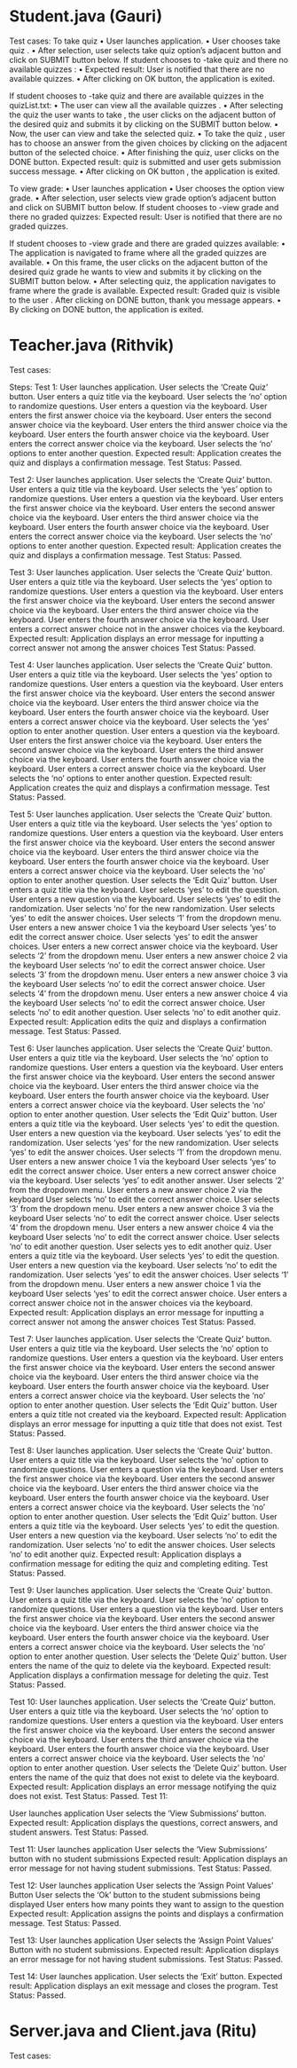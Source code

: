 # Student.java (Gauri)
Test cases:
To take quiz
•	User launches application.
•	User chooses take quiz .
•	After selection, user selects take quiz option’s adjacent button and click on SUBMIT button below.
If student chooses to -take quiz and there no available quizzes : 
•	Expected result: User is notified that there are no available quizzes.
•	After clicking on OK button, the application is exited.

If student chooses to -take quiz and there are available quizzes in the quizList.txt:
•	The user can view all the available quizzes .
•	After selecting the quiz the user wants to take , the user clicks on the adjacent button of the desired quiz and submits it by clicking on the SUBMIT button below.
•	Now, the user can view and take the selected quiz.
•	To take the quiz , user has to choose an answer from the given choices by clicking on the adjacent button of the selected choice.
•	After finishing the quiz, user clicks on the DONE button.
Expected result: quiz is submitted and user gets submission success message.
•	After clicking on OK button , the application is exited.

To view grade:
•	User launches application
•	User chooses the option view grade.
•	After selection, user selects view grade option’s adjacent button and click on SUBMIT button below.
If student chooses to -view grade and there no graded quizzes:
Expected result: User is notified that there are no graded quizzes.

If student chooses to -view grade and there are graded quizzes available:
•	The application is navigated to frame where all the graded quizzes are available.
•	On this frame, the user clicks on the adjacent button of the desired quiz grade he wants to view and submits it by clicking on the SUBMIT button below.
•	After selecting quiz, the application navigates to frame where the grade is available.
Expected result: Graded quiz is visible to the user .
After clicking on DONE button, thank you message appears.
•	By clicking on DONE button, the application is exited.

# Teacher.java (Rithvik)
Test cases:

Steps:
Test 1:
  User launches application.
User selects the ‘Create Quiz’ button.
User enters a quiz title via the keyboard.
User selects the ‘no’ option to randomize questions.
User enters a question via the keyboard.
User enters the first answer choice via the keyboard. 
User enters the second answer choice via the keyboard. 
User enters the third answer choice via the keyboard. 
User enters the fourth answer choice via the keyboard. 
User enters the correct answer choice via the keyboard. 
User selects the ‘no’ options to enter another question.
Expected result: Application creates the quiz and displays a confirmation message.
Test Status: Passed. 

Test 2:
User launches application.
User selects the ‘Create Quiz’ button.
User enters a quiz title via the keyboard.
User selects the ‘yes’ option to randomize questions.
User enters a question via the keyboard.
User enters the first answer choice via the keyboard. 
User enters the second answer choice via the keyboard. 
User enters the third answer choice via the keyboard. 
User enters the fourth answer choice via the keyboard. 
User enters the correct answer choice via the keyboard. 
User selects the ‘no’ options to enter another question.
Expected result: Application creates the quiz and displays a confirmation message.
Test Status: Passed. 

Test 3:
User launches application.
User selects the ‘Create Quiz’ button.
User enters a quiz title via the keyboard.
User selects the ‘yes’ option to randomize questions.
User enters a question via the keyboard.
User enters the first answer choice via the keyboard. 
User enters the second answer choice via the keyboard. 
User enters the third answer choice via the keyboard. 
User enters the fourth answer choice via the keyboard. 
User enters a correct answer choice not in the answer choices via the keyboard. 
Expected result: Application displays an error message for inputting a correct answer not among the answer choices
Test Status: Passed. 

Test 4:
User launches application.
User selects the ‘Create Quiz’ button.
User enters a quiz title via the keyboard.
User selects the ‘yes’ option to randomize questions.
User enters a question via the keyboard.
User enters the first answer choice via the keyboard. 
User enters the second answer choice via the keyboard. 
User enters the third answer choice via the keyboard. 
User enters the fourth answer choice via the keyboard. 
User enters a correct answer choice via the keyboard. 
User selects the ‘yes’ option to enter another question.
User enters a question via the keyboard.
User enters the first answer choice via the keyboard. 
User enters the second answer choice via the keyboard. 
User enters the third answer choice via the keyboard. 
User enters the fourth answer choice via the keyboard. 
User enters a correct answer choice via the keyboard. 
User selects the ‘no’ options to enter another question.
Expected result: Application creates the quiz and displays a confirmation message.
Test Status: Passed. 

Test 5: 
User launches application.
User selects the ‘Create Quiz’ button.
User enters a quiz title via the keyboard.
User selects the ‘yes’ option to randomize questions.
User enters a question via the keyboard.
User enters the first answer choice via the keyboard. 
User enters the second answer choice via the keyboard. 
User enters the third answer choice via the keyboard. 
User enters the fourth answer choice via the keyboard. 
User enters a correct answer choice via the keyboard. 
User selects the ‘no’ option to enter another question.
User selects the ‘Edit Quiz’ button.
User enters a quiz title via the keyboard.
User selects ‘yes’ to edit the question.
User enters a new question via the keyboard.
User selects ‘yes’ to edit the randomization.
User selects ‘no’ for the new randomization.
User selects ‘yes’ to edit the answer choices.
User selects ‘1’ from the dropdown menu.
User enters a new answer choice 1 via the keyboard
User selects ‘yes’ to edit the correct answer choice.
User selects ‘yes’ to edit the answer choices.
User enters a new correct answer choice via the keyboard.
User selects ‘2’ from the dropdown menu.
User enters a new answer choice 2 via the keyboard
User selects ‘no’ to edit the correct answer choice.
User selects ‘3’ from the dropdown menu.
User enters a new answer choice 3 via the keyboard
User selects ‘no’ to edit the correct answer choice.
User selects ‘4’ from the dropdown menu.
User enters a new answer choice 4 via the keyboard
User selects ‘no’ to edit the correct answer choice.
User selects ‘no’ to edit another question.
User selects ‘no’ to edit another quiz.
Expected result: Application edits the quiz and displays a confirmation message.
Test Status: Passed. 

Test 6:
User launches application.
User selects the ‘Create Quiz’ button.
User enters a quiz title via the keyboard.
User selects the ‘no’ option to randomize questions.
User enters a question via the keyboard.
User enters the first answer choice via the keyboard. 
User enters the second answer choice via the keyboard. 
User enters the third answer choice via the keyboard. 
User enters the fourth answer choice via the keyboard. 
User enters a correct answer choice via the keyboard. 
User selects the ‘no’ option to enter another question.
User selects the ‘Edit Quiz’ button.
User enters a quiz title via the keyboard.
User selects ‘yes’ to edit the question.
User enters a new question via the keyboard.
User selects ‘yes’ to edit the randomization.
User selects ‘yes’ for the new randomization.
User selects ‘yes’ to edit the answer choices.
User selects ‘1’ from the dropdown menu.
User enters a new answer choice 1 via the keyboard
User selects ‘yes’ to edit the correct answer choice.
User enters a new correct answer choice via the keyboard.
User selects ‘yes’ to edit another answer.
User selects ‘2’ from the dropdown menu.
User enters a new answer choice 2 via the keyboard
User selects ‘no’ to edit the correct answer choice.
User selects ‘3’ from the dropdown menu.
User enters a new answer choice 3 via the keyboard
User selects ‘no’ to edit the correct answer choice.
User selects ‘4’ from the dropdown menu.
User enters a new answer choice 4 via the keyboard
User selects ‘no’ to edit the correct answer choice.
User selects ‘no’ to edit another question.
User selects yes to edit another quiz.
User enters a quiz title via the keyboard.
User selects ‘yes’ to edit the question.
User enters a new question via the keyboard.
User selects ‘no’ to edit the randomization.
User selects ‘yes’ to edit the answer choices.
User selects ‘1’ from the dropdown menu.
User enters a new answer choice 1 via the keyboard
User selects ‘yes’ to edit the correct answer choice.
User enters a correct answer choice not in the answer choices via the keyboard.
Expected result: Application displays an error message for inputting a correct answer not among the answer choices
Test Status: Passed. 

Test 7:
User launches application.
User selects the ‘Create Quiz’ button.
User enters a quiz title via the keyboard.
User selects the ‘no’ option to randomize questions.
User enters a question via the keyboard.
User enters the first answer choice via the keyboard. 
User enters the second answer choice via the keyboard. 
User enters the third answer choice via the keyboard. 
User enters the fourth answer choice via the keyboard. 
User enters a correct answer choice via the keyboard. 
User selects the ‘no’ option to enter another question.
User selects the ‘Edit Quiz’ button.
User enters a quiz title not created via the keyboard.
Expected result: Application displays an error message for inputting a quiz title that does not exist.
Test Status: Passed. 

Test 8:
User launches application.
User selects the ‘Create Quiz’ button.
User enters a quiz title via the keyboard.
User selects the ‘no’ option to randomize questions.
User enters a question via the keyboard.
User enters the first answer choice via the keyboard. 
User enters the second answer choice via the keyboard. 
User enters the third answer choice via the keyboard. 
User enters the fourth answer choice via the keyboard. 
User enters a correct answer choice via the keyboard. 
User selects the ‘no’ option to enter another question.
User selects the ‘Edit Quiz’ button.
User enters a quiz title via the keyboard.
User selects ‘yes’ to edit the question.
User enters a new question via the keyboard.
User selects ‘no’ to edit the randomization.
User selects ‘no’ to edit the answer choices.
User selects ‘no’ to edit another quiz.
Expected result: Application displays a confirmation message for editing the quiz and completing editing.
Test Status: Passed. 

Test 9:
User launches application.
User selects the ‘Create Quiz’ button.
User enters a quiz title via the keyboard.
User selects the ‘no’ option to randomize questions.
User enters a question via the keyboard.
User enters the first answer choice via the keyboard. 
User enters the second answer choice via the keyboard. 
User enters the third answer choice via the keyboard. 
User enters the fourth answer choice via the keyboard. 
User enters a correct answer choice via the keyboard. 
User selects the ‘no’ option to enter another question.
User selects the ‘Delete Quiz’ button.
User enters the name of the quiz to delete via the keyboard.
Expected result: Application displays a confirmation message for deleting the quiz.
Test Status: Passed. 

Test 10:
User launches application.
User selects the ‘Create Quiz’ button.
User enters a quiz title via the keyboard.
User selects the ‘no’ option to randomize questions.
User enters a question via the keyboard.
User enters the first answer choice via the keyboard. 
User enters the second answer choice via the keyboard. 
User enters the third answer choice via the keyboard. 
User enters the fourth answer choice via the keyboard. 
User enters a correct answer choice via the keyboard. 
User selects the ‘no’ option to enter another question.
User selects the ‘Delete Quiz’ button.
User enters the name of the quiz that does not exist to delete via the keyboard.
Expected result: Application displays an error message notifying the quiz does not exist.
Test Status: Passed. 
Test 11:


User launches application
User selects the ‘View Submissions’ button.
Expected result: Application displays the questions, correct answers, and student answers.
Test Status: Passed. 

Test 11:
User launches application
User selects the ‘View Submissions’ button with no student submissions
Expected result: Application displays an error message for not having student submissions.
Test Status: Passed. 

Test 12:
User launches application
User selects the ‘Assign Point Values’ Button 
User selects  the ‘Ok’ button to the student submissions being displayed
User enters how many points they want to assign to the question
Expected result: Application assigns the points and displays a confirmation message.
Test Status: Passed. 

Test 13:
User launches application
User selects the ‘Assign Point Values’ Button with no student submissions.
Expected result: Application displays an error message for not having student submissions.
Test Status: Passed. 

Test 14:
User launches application.
User selects the ‘Exit’ button.
Expected result: Application displays an exit message and closes the program.
Test Status: Passed. 


# Server.java and Client.java (Ritu)
Test cases:
